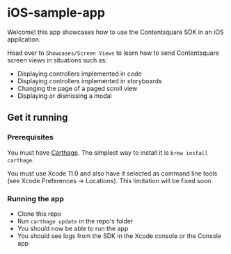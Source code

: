 # iOS-sample-app

Welcome! this app showcases how to use the Contentsquare SDK in an iOS application.

Head over to `Showcases/Screen Views` to learn how to send Contentsquare screen views in situations such as:
*  Displaying controllers implemented in code
*  Displaying controllers implemented in storyboards
*  Changing the page of a paged scroll view
*  Displaying or dismissing a modal

## Get it running

### Prerequisites
You must have [Carthage](https://github.com/Carthage/Carthage). The simplest way to install it is `brew install carthage`.

You must use Xcode 11.0 and also have it selected as command line tools (see Xcode Preferences -> Locations). This limitation will be fixed
soon.

### Running the app
* Clone this repo
* Run `carthage update` in the repo's folder
* You should now be able to run the app
* You should see logs from the SDK in the Xcode console or the Console app
